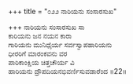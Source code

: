 +++
title = "೦೨೨ ನಾರಿಯನು ಸಂಸಾರಸುಖ"

+++
ನಾರಿಯನು ಸಂಸಾರಸುಖ ಸಾ  
ಕಾರಿಯನು ಜನ ನಯನ ಕಾರಾ  
ಗಾರಿಯನು ಮುನಿಧೈರ್ಯ ಸರ್ವಸ್ವಾಪಹಾರಿಯನು   
ಧೀರರಿಗೆ ಮಾರಂಕವನು ವರ  
ಪಾರಿಕಾಂಕ್ಷಿಯ ಚಿತ್ತಚೌರ್ಯ ವಿ  
ಹಾರಿಯನು ದ್ರೌಪದಿಯನಭಿವರ್ಣಿಸುವಡಾರೆಂದ     ॥22॥
